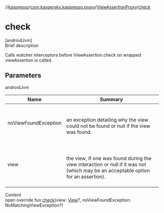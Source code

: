 //[kaspresso](../../index.md)/[com.kaspersky.kaspresso.proxy](../index.md)/[ViewAssertionProxy](index.md)/[check](check.md)



# check  
[androidJvm]  
Brief description  


Calls watcher interceptors before ViewAssertion.check on wrapped viewAssertion is called.



## Parameters  
  
androidJvm  
  
|  Name|  Summary| 
|---|---|
| noViewFoundException| <br><br>an exception detailing why the view could not be found or null if     the view was found.<br><br>
| view| <br><br>the view, if one was found during the view interaction or null if it was not (which     may be an acceptable option for an assertion).<br><br>
  
  
Content  
open override fun [check](check.md)(view: [View](https://developer.android.com/reference/kotlin/android/view/View.html)?, noViewFoundException: NoMatchingViewException?)  



